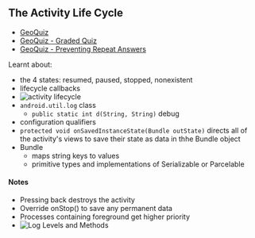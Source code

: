## The Activity Life Cycle
- [GeoQuiz](./GeoQuiz)
- [GeoQuiz - Graded Quiz](./GeoQuiz_GradedQuiz)
- [GeoQuiz - Preventing Repeat Answers](./GeoQuiz_PreventingRepeatAnswers)

Learnt about:
- the 4 states: resumed, paused, stopped, nonexistent
- lifecycle callbacks
- ![activity lifecycle](https://codelabs.developers.google.com/codelabs/kotlin-android-training-complex-lifecycle/)
- `android.util.log` class
    - `public static int d(String, String)` debug
- configuration qualifiers
- `protected void onSavedInstanceState(Bundle outState)` directs all of the activity's views to save their state as data in thhe Bundle object
- Bundle
    - maps string keys to values
    - primitive types and implementations of Serializable or Parcelable

#### Notes
- Pressing back destroys the activity
- Override onStop() to save any permanent data
- Processes containing foreground get higher priority
- ![Log Levels and Methods](https://www.oreilly.com/library/view/android-programming-the/9780134171517/tfActivityLifecycle/Log_Levels.png)
